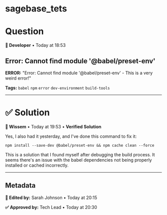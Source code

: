 # sagebase_tets
# **Question**

**👤 Developer** • Today at 18:53

## **Error: Cannot find module '@babel/preset-env'**

**ERROR:** "Error: Cannot find module '@babel/preset-env' - This is a very weird error!"

**Tags:** `babel` `npm` `error` `dev-environment` `build-tools`

---

# **✅ Solution**

**👤 Wissem** • Today at 19:53 • **Verified Solution**

Yes, I also had it yesterday, and I've done this command to fix it:

```
npm install --save-dev @babel/preset-env && npm cache clean --force

```

This is a solution that I found myself after debugging the build process. It seems there's an issue with the babel dependencies not being properly installed or cached incorrectly.

---

## **Metadata**

**📝 Edited by:** Sarah Johnson • Today at 20:15

**✅ Approved by:** Tech Lead • Today at 20:30
